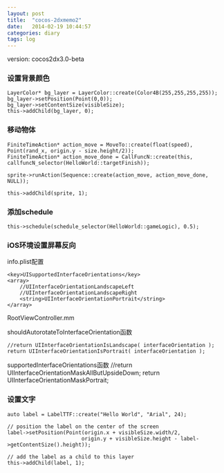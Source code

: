 ```yaml
---
layout: post
title:  "cocos-2dxmemo2"
date:   2014-02-19 10:44:57
categories: diary
tags: log
---
```


version: cocos2dx3.0-beta

### 设置背景颜色

    LayerColor* bg_layer = LayerColor::create(Color4B(255,255,255,255));
    bg_layer->setPosition(Point(0,0));
    bg_layer->setContentSize(visibleSize);
    this->addChild(bg_layer, 0);

### 移动物体

    FiniteTimeAction* action_move = MoveTo::create(float(speed), Point(rand_x, origin.y - size.height/2));
    FiniteTimeAction* action_move_done = CallFuncN::create(this, callfuncN_selector(HelloWorld::targetFinish));

    sprite->runAction(Sequence::create(action_move, action_move_done, NULL));

    this->addChild(sprite, 1);

### 添加schedule

    this->schedule(schedule_selector(HelloWorld::gameLogic), 0.5);

### iOS环境设置屏幕反向

info.plist配置

    <key>UISupportedInterfaceOrientations</key>
    <array>
        //UIInterfaceOrientationLandscapeLeft
        //UIInterfaceOrientationLandscapeRight
        <string>UIInterfaceOrientationPortrait</string>
    </array>


RootViewController.mm

shouldAutorotateToInterfaceOrientation函数

    //return UIInterfaceOrientationIsLandscape( interfaceOrientation );
    return UIInterfaceOrientationIsPortrait( interfaceOrientation );

supportedInterfaceOrientations函数
    //return UIInterfaceOrientationMaskAllButUpsideDown;
    return UIInterfaceOrientationMaskPortrait;

### 设置文字

    auto label = LabelTTF::create("Hello World", "Arial", 24);

    // position the label on the center of the screen
    label->setPosition(Point(origin.x + visibleSize.width/2,
                            origin.y + visibleSize.height - label->getContentSize().height));

    // add the label as a child to this layer
    this->addChild(label, 1);
